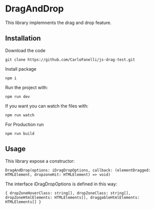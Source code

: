 # DragAndDrop
This library implemnents the drag and drop feature. 

## Installation

Download the code

`git clone https://github.com/CarloFanelli/js-drag-test.git`

Install package 

`npm i`

Run the project with:

`npm run dev`

If you want you can watch the files with:

`npm run watch`

For Production run

`npm run build`

## Usage

This library expose a constructor:

`DragAndDrop(options: iDragDropOptions, callback: (elementDragged: HTMLElement, dropzoneHit: HTMLElement) => void)`

The interface iDragDropOptions is defined in this way:

`{
    dropZoneHoverClass: string[],
    dropZoneClass: string[],
    dropZoneHtmlElements: HTMLElements[],
    draggableHtmlElements: HTMLElements[]
}`